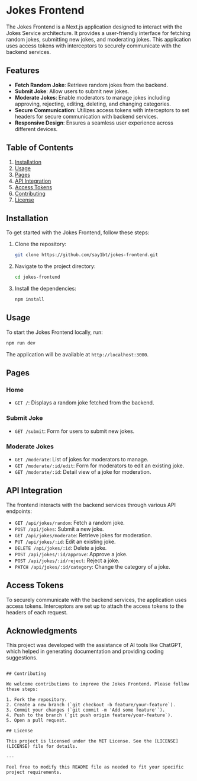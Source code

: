 # Jokes Frontend

The Jokes Frontend is a Next.js application designed to interact with the Jokes Service architecture. It provides a user-friendly interface for fetching random jokes, submitting new jokes, and moderating jokes. This application uses access tokens with interceptors to securely communicate with the backend services.

## Features

- **Fetch Random Joke**: Retrieve random jokes from the backend.
- **Submit Joke**: Allow users to submit new jokes.
- **Moderate Jokes**: Enable moderators to manage jokes including approving, rejecting, editing, deleting, and changing categories.
- **Secure Communication**: Utilizes access tokens with interceptors to set headers for secure communication with backend services.
- **Responsive Design**: Ensures a seamless user experience across different devices.

## Table of Contents

1. [Installation](#installation)
2. [Usage](#usage)
3. [Pages](#pages)
4. [API Integration](#api-integration)
5. [Access Tokens](#access-tokens)
6. [Contributing](#contributing)
7. [License](#license)

## Installation

To get started with the Jokes Frontend, follow these steps:

1. Clone the repository:
   ```bash
   git clone https://github.com/say1bt/jokes-frontend.git
   ```

2. Navigate to the project directory:
   ```bash
   cd jokes-frontend
   ```

3. Install the dependencies:
   ```bash
   npm install
   ```

## Usage

To start the Jokes Frontend locally, run:
```bash
npm run dev
```

The application will be available at `http://localhost:3000`.

## Pages

### Home

- `GET /`: Displays a random joke fetched from the backend.

### Submit Joke

- `GET /submit`: Form for users to submit new jokes.

### Moderate Jokes

- `GET /moderate`: List of jokes for moderators to manage.
- `GET /moderate/:id/edit`: Form for moderators to edit an existing joke.
- `GET /moderate/:id`: Detail view of a joke for moderation.

## API Integration

The frontend interacts with the backend services through various API endpoints:

- `GET /api/jokes/random`: Fetch a random joke.
- `POST /api/jokes`: Submit a new joke.
- `GET /api/jokes/moderate`: Retrieve jokes for moderation.
- `PUT /api/jokes/:id`: Edit an existing joke.
- `DELETE /api/jokes/:id`: Delete a joke.
- `POST /api/jokes/:id/approve`: Approve a joke.
- `POST /api/jokes/:id/reject`: Reject a joke.
- `PATCH /api/jokes/:id/category`: Change the category of a joke.

## Access Tokens

To securely communicate with the backend services, the application uses access tokens. Interceptors are set up to attach the access tokens to the headers of each request.


## Acknowledgments
This project was developed with the assistance of AI tools like ChatGPT, which helped in generating documentation and providing coding suggestions.

```

## Contributing

We welcome contributions to improve the Jokes Frontend. Please follow these steps:

1. Fork the repository.
2. Create a new branch (`git checkout -b feature/your-feature`).
3. Commit your changes (`git commit -m 'Add some feature'`).
4. Push to the branch (`git push origin feature/your-feature`).
5. Open a pull request.

## License

This project is licensed under the MIT License. See the [LICENSE](LICENSE) file for details.

---

Feel free to modify this README file as needed to fit your specific project requirements.
